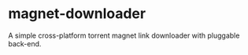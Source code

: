 # magnet-downloader
A simple cross-platform torrent magnet link downloader with pluggable back-end.
